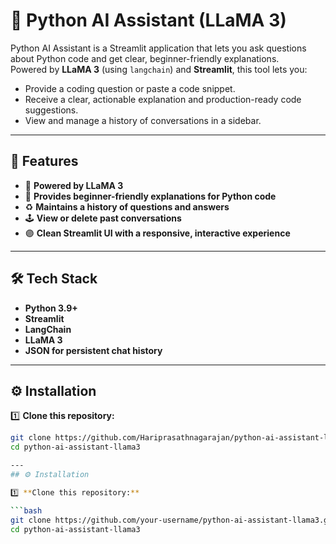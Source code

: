 # 🐍 Python AI Assistant (LLaMA 3)

Python AI Assistant is a Streamlit application that lets you ask questions about Python code and get clear, beginner-friendly explanations.  
Powered by **LLaMA 3** (using `langchain`) and **Streamlit**, this tool lets you:

- Provide a coding question or paste a code snippet.
- Receive a clear, actionable explanation and production-ready code suggestions.
- View and manage a history of conversations in a sidebar.

---

## 🌟 Features

- 🔮 **Powered by LLaMA 3**
- 🐍 **Provides beginner-friendly explanations for Python code**
- ♻ **Maintains a history of questions and answers**
- 🕹 **View or delete past conversations**
- 🟣 **Clean Streamlit UI with a responsive, interactive experience**

---

## 🛠 Tech Stack

- **Python 3.9+**
- **Streamlit**
- **LangChain**
- **LLaMA 3**
- **JSON for persistent chat history**

---

## ⚙ Installation

1️⃣ **Clone this repository:**

```bash
git clone https://github.com/Hariprasathnagarajan/python-ai-assistant-llama3.git
cd python-ai-assistant-llama3

---
## ⚙ Installation

1️⃣ **Clone this repository:**

```bash
git clone https://github.com/your-username/python-ai-assistant-llama3.git
cd python-ai-assistant-llama3
